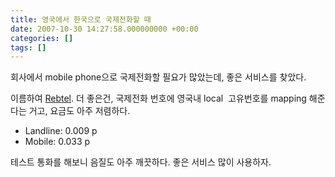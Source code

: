 ```yaml
---
title: 영국에서 한국으로 국제전화할 때
date: 2007-10-30 14:27:58.000000000 +00:00
categories: []
tags: []
---
```

<p>회사에서 mobile phone으로 국제전화할 필요가 많았는데, 좋은 서비스를 찾았다.</p>
<p>이름하여 <a href="https://www.rebtel.com/en/">Rebtel</a>. 더 좋은건, 국제전화 번호에 영국내 local  고유번호를 mapping 해준다는 거고, 요금도 아주 저렴하다.</p>
<ul>
<li>Landline: 0.009 p</li>
<li>Mobile: 0.033 p</li>
</ul>
<p>테스트 통화를 해보니 음질도 아주 깨끗하다. 좋은 서비스 많이 사용하자.</p>
